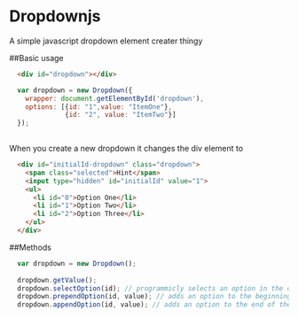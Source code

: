 # Dropdownjs
A simple javascript dropdown element creater thingy

##Basic usage
``` Html
  <div id="dropdown"></div>
```
``` javascript
  var dropdown = new Dropdown({
    wrapper: document.getElementById('dropdown'),
    options: [{id: "1",value: "ItemOne"},
              {id: "2", value: "ItemTwo"}]
  });
  
```

When you create a new dropdown it changes the div element to
``` Html
  <div id="initialId-dropdown" class="dropdown">
    <span class="selected">Hint</span>
    <input type="hidden" id="initialId" value="1">
    <ul>
      <li id="0">Option One</li>
      <li id="1">Option Two</li>
      <li id="2">Option Three</li>
    </ul>
  </div>
```

##Methods
``` javascript
  var dropdown = new Dropdown();
  
  dropdown.getValue();
  dropdown.selectOption(id); // programmicly selects an option in the dropdown
  dropdown.prependOption(id, value); // adds an option to the beginning of the dropdown
  dropdown.appendOption(id, value); // adds an option to the end of the dropdown
  
``` 
